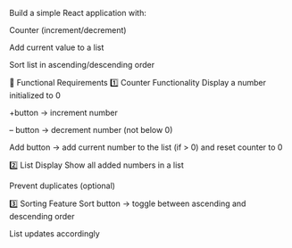 Build a simple React application with:

Counter (increment/decrement)

Add current value to a list

Sort list in ascending/descending order

🚀 Functional Requirements
1️⃣ Counter Functionality
Display a number initialized to 0

+button → increment number

– button → decrement number (not below 0)

Add button → add current number to the list (if > 0) and reset counter to 0

2️⃣ List Display
Show all added numbers in a list

Prevent duplicates (optional)

3️⃣ Sorting Feature
Sort button → toggle between ascending and descending order

List updates accordingly